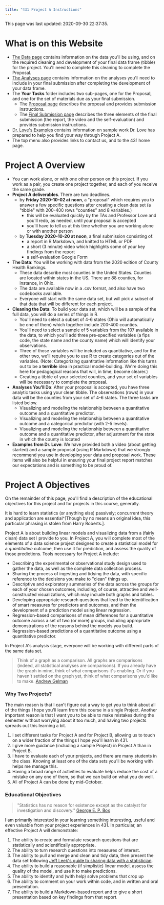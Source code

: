 ```yaml
---
title: "431 Project A Instructions"
---
```


This page was last updated: 2020-09-30 22:37:35.



# What is on this Website

- [The Data page](data.html) contains information on the data you'll be using, and on the required cleaning and development of your final data frame (tibble) for the project. You'll need to complete this cleaning to complete the Proposal.
- [The Analyses page](analyses.html) contains information on the analyses you'll need to include in your final submission after completing the development of your data frame.
- The **Your Tasks** folder includes two sub-pages, one for the Proposal, and one for the set of materials due as your final submission.
    - The [Proposal page](proposal.html) describes the proposal and provides submission instructions.
    - The [Final Submission page](final.html) describes the three elements of the final submission (the report, the video and the self-evaluation) and provides submission instructions.
- [Dr. Love's Examples](examples.html) contains information on sample work Dr. Love has prepared to help you find your way through Project A.
- The top menu also provides links to contact us, and to the 431 home page.

# Project A Overview

- You can work alone, or with one other person on this project. If you work as a pair, you create one project together, and each of you receive the same grade.
- **Project A deliverables**. There are two deadlines.
    - by **Friday 2020-10-02 at noon**, a "proposal" which requires you to answer a few specific questions after creating a clean data set (a "tibble" with 200-400 rows "counties" and 8 variables.)
        - this will be evaluated quickly by the TAs and Professor Love and you'll redo, as needed, until your proposal is accepted
        - you'll have to tell us at this time whether you are working alone or with another person
    - by **Tuesday 2020-10-20 at noon**, a final submission consisting of:
        - a report in R Markdown, and knitted to HTML or PDF
        - a short (3 minute) video which highlights some of your key findings from the report
        - a self-evaluation Google Form
- **The Data**: You will be working with data from the 2020 edition of County Health Rankings. 
    - These data describe most counties in the United States. Counties are located within states in the US. There are 88 counties, for instance, in Ohio.
    - The data are available now in a .csv format, and also have two codebooks available.
    - Everyone will start with the same data set, but will pick a subset of that data that will be different for each project.
- **Cleaning the Data**: To build your data set, which will be a sample of the full data, you will do a series of things in R.
    - You'll need to select a subset of 4-6 states (Ohio will automatically be one of them) which together include 200-400 counties. 
    - You'll need to select a sample of 5 variables from the 107 available in the data, to which you'll add three pre-specified variables (a fips code, the state name and the county name) which will identify your observations.
    - Three of those variables will be included as quantitative, and for the other two, we'll  require you to use R to create categories out of the variables. (Note: Categorizing quantitative information like this turns out to be a **terrible** idea in practical model-building. We're doing this here for pedagogical reasons that will, in time, become clearer.) 
    - Creating a tibble of your selected counties, and your set of variables will be necessary to complete the proposal.
- **Analyses You'll Do**: After your proposal is accepted, you have three analytic tasks using your clean tibble. The observations (rows) in your data will be the counties from your set of 4-6 states. The three tasks are listed below.
    - Visualizing and modeling the relationship between a quantitative outcome and a quantitative predictor.
    - Visualizing and modeling the relationship between a quantitative outcome and a categorical predictor (with 2-5 levels).
    - Visualizing and modeling the relationship between a quantitative outcome and a quantitative predictor, after adjustment for the state in which the county is located
- **Examples from Dr. Love**: We have provided both a video (about getting started) and a sample proposal (using R Markdown) that we strongly recommend you use in developing your data and proposal work. These items will also be helpful in ensuring  your final project report matches our expectations and is something to be proud of. 

# Project A Objectives 

On the remainder of this page, you'll find a description of the educational objectives for this project and for projects in this course, generally.

It is hard to learn statistics (or anything else) passively; concurrent theory and application
are essential^[Though by no means an original idea, this particular phrasing is stolen from Harry Roberts.].

Project A is about building linear models and visualizing data from a (fairly clean) data set I provide to you. In Project A, you will complete most of the elements of a data science project designed to create a statistical model for a *quantitative* outcome, then use it for prediction, and assess the quality of those predictions. Tools necessary for Project A include:

- Describing the experimental or observational study design used to gather the data, as well as the complete data collection process.
- Sharing the process of ingesting and tidying the data, with specific reference to the decisions you make to "clean" things up.
- Descriptive and exploratory summaries of the data across the groups for each of your chosen outcomes, including, of course, attractive and well-constructed visualizations, which may include both graphs and tables.
- Developing appropriate research questions that lead to the identification of smart measures for predictors and outcomes, and then the development of a prediction model using  linear regression.
- Regression-based comparisons of mean differences for a quantitative outcome across a set of two (or more) groups, including appropriate demonstrations of the reasons behind the models you build.
- Regression-based predictions of a quantitative outcome using a quantitative predictor.

In Project A's analysis stage, everyone will be working with different parts of the same data set. 

> Think of a graph as a comparison. All graphs are comparisons (indeed, all statistical analyses are comparisons). If you already have the graph in mind, think of what comparisons it's enabling. Or if you haven't settled on the graph yet, think of what comparisons you'd like to make. [Andrew Gelman](http://andrewgelman.com/2014/03/25/statistical-graphics-course-statistical-graphics-advice/)

### Why Two Projects? 

The main reason is that I can't figure out a way to get you to think about all of the things I hope you'll learn from this course in a single Project. Another important reason is that I want you to be able to make mistakes during the semester without worrying about it too much, and having two projects spreads out this learning a bit.

1. I set different tasks for Project A and for Project B, allowing us to touch on a wider fraction of the things I hope you'll learn in 431. 
2. I give more guidance (including a sample Project) in Project A than in Project B.
3. I have to evaluate each of your projects, and there are many students in the class. Knowing at least one of the data sets you'll be working with helps me manage this.
4. Having a broad range of activities to evaluate helps reduce the cost of a mistake on any one of them, so that we can build on what you do well.
5. All of Project A can be done by mid-October.

### Educational Objectives 

> "Statistics has no reason for existence except as the catalyst for investigation and discovery." [George E. P. Box](https://en.wikipedia.org/wiki/George_E._P._Box)

I am primarily interested in your learning something interesting, useful and even valuable from your project experiences in 431. In particular, an effective Project A will demonstrate:

1. The ability to create and formulate research questions that are statistically and scientifically appropriate.
2. The ability to turn research questions into measures of interest.
3. The ability to pull and merge and clean and tidy data, then present the data set following [Jeff Leek's guide to sharing data with a statistician](https://github.com/jtleek/datasharing).
4. The ability to build a reasonable (if simplistic) linear model, assess the quality of the model, and use it to make predictions.
5. The ability to identify and (with help) solve problems that crop up
6. The ability to comment on your work within code, and in written and oral presentation.
7. The ability to build a Markdown-based report and to give a short presentation based on key findings from that report.

